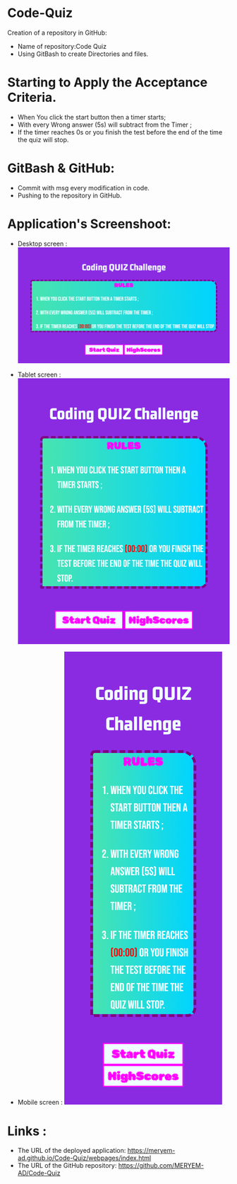 # Code-Quiz


Creation of a repository in GitHub:

  * Name of repository:Code Quiz
  * Using GitBash to create Directories and files.

# Starting to Apply the Acceptance Criteria.

* When You click the start button then a timer starts;
* With every Wrong answer (5s) will subtract from the Timer ;
* If the timer reaches 0s or you finish the test before the end of the time the quiz will stop.

# GitBash & GitHub:

* Commit with msg every modification in code.
* Pushing to the repository in GitHub. 




# Application's Screenshoot:

* Desktop screen :
![Desktop-index](/ScreenShoots/Desktop-index.png)

* Tablet screen :
![Tablet-index](/ScreenShoots/Tablet-index.png)

* Mobile screen :
![mobile-index](/ScreenShoots/mobile-index.png)



# Links :

* The URL of the deployed application: https://meryem-ad.github.io/Code-Quiz/webpages/index.html
* The URL of the GitHub repository: https://github.com/MERYEM-AD/Code-Quiz